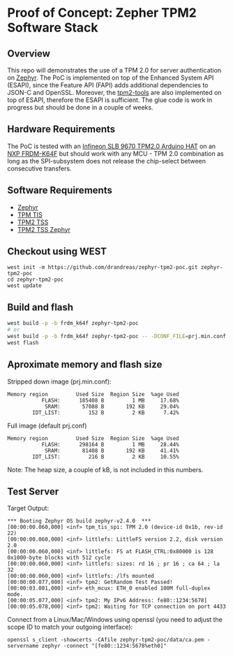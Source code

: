 # Proof of Concept: Zepher TPM2 Software Stack

## Overview
This repo will demonstrates the use of a TPM 2.0 for server authentication on
[Zephyr](https://www.zephyrproject.org). The PoC is implemented on top of the
Enhanced System API (ESAPI), since the Feature API (FAPI) adds additional
dependencies to JSON-C and OpenSSL. Moreover, the
[tpm2-tools](https://github.com/tpm2-software/tpm2-tools) are also implemented
on top of ESAPI, therefore the ESAPI is sufficient. The glue code is work in
progress but should be done in a couple of weeks.

## Hardware Requirements
The PoC is tested with an [Infineon SLB 9670 TPM2.0 Arduino HAT](https://buyzero.de/products/arduino-adapter-for-letstrust-tpm)
on an [NXP FRDM-K64F](https://docs.zephyrproject.org/latest/boards/arm/frdm_k64f/doc/index.html)
but should work with any MCU - TPM 2.0 combination as long as the SPI-subsystem
does not release the chip-select between consecutive transfers.

## Software Requirements
- [Zephyr](https://github.com/zephyrproject-rtos)
- [TPM TIS](https://github.com/drandreas/tpm-tis-spi)
- [TPM2 TSS](https://github.com/tpm2-software/tpm2-tss)
- [TPM2 TSS Zephyr](https://github.com/drandreas/tpm2-tss-zephyr)

## Checkout using WEST
```
west init -m https://github.com/drandreas/zephyr-tpm2-poc.git zephyr-tpm2-poc
cd zephyr-tpm2-poc
west update
```
## Build and flash
```sh
west build -p -b frdm_k64f zephyr-tpm2-poc
# or
west build -p -b frdm_k64f zephyr-tpm2-poc -- -DCONF_FILE=prj.min.conf
west flash
```

## Aproximate memory and flash size
Stripped down image (prj.min.conf):
```
Memory region         Used Size  Region Size  %age Used
           FLASH:      185408 B         1 MB     17.68%
            SRAM:       57088 B       192 KB     29.04%
        IDT_LIST:         152 B         2 KB      7.42%
```

Full image (default prj.conf)
```
Memory region         Used Size  Region Size  %age Used
           FLASH:      298164 B         1 MB     28.44%
            SRAM:       81408 B       192 KB     41.41%
        IDT_LIST:         216 B         2 KB     10.55%
```
Note: The heap size, a couple of kB, is not included in this numbers.

## Test Server
Target Output:
```
*** Booting Zephyr OS build zephyr-v2.4.0  ***
[00:00:00.060,000] <inf> tpm_tis_spi: TPM 2.0 (device-id 0x1b, rev-id 22)
[00:00:00.060,000] <inf> littlefs: LittleFS version 2.2, disk version 2.0
[00:00:00.060,000] <inf> littlefs: FS at FLASH_CTRL:0x80000 is 128 0x1000-byte blocks with 512 cycle
[00:00:00.060,000] <inf> littlefs: sizes: rd 16 ; pr 16 ; ca 64 ; la 32
[00:00:00.060,000] <inf> littlefs: /lfs mounted
[00:00:00.077,000] <inf> tpm2: GetRandom Test Passed!
[00:00:03.001,000] <inf> eth_mcux: ETH_0 enabled 100M full-duplex mode.
[00:00:05.077,000] <inf> tpm2: My IPv6 Address: fe80::1234:5678]
[00:00:05.078,000] <inf> tpm2: Waiting for TCP connection on port 4433
```

Connect from a Linux/Mac/Windows using openssl (you need to adjust the scope ID to match your outgoing interface):
```
openssl s_client -showcerts -CAfile zephyr-tpm2-poc/data/ca.pem -servername zephyr -connect "[fe80::1234:5678%eth0]"
```
